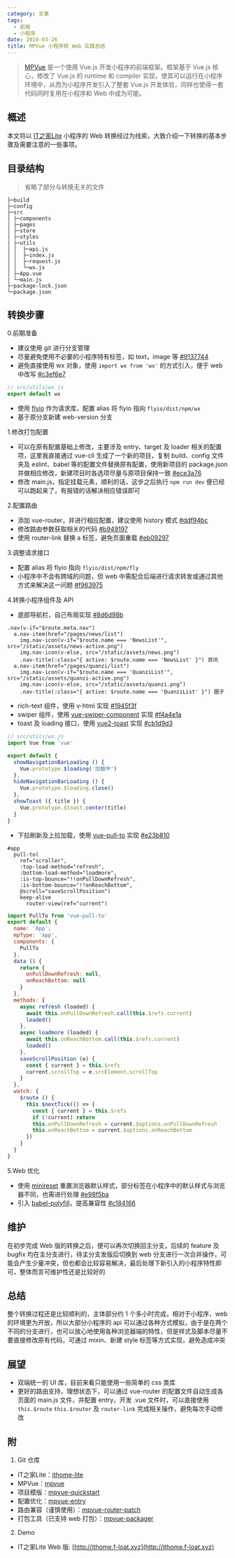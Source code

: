 ```yaml
---
category: 文章
tags:
  - 前端
  - 小程序
date: 2018-03-26
title: MPVue 小程序转 Web 实践总结
---
```


> [MPVue](https://github.com/Meituan-Dianping/mpvue) 是一个使用 Vue.js 开发小程序的前端框架。框架基于 Vue.js 核心，修改了 Vue.js 的 runtime 和 compiler 实现，使其可以运行在小程序环境中，从而为小程序开发引入了整套 Vue.js 开发体验，同样也使得一套代码同时复用在小程序和 Web 中成为可能。

<!-- more -->

## 概述

本文将以 [IT之家Lite](https://github.com/F-loat/ithome-lite) 小程序的 Web 转换经过为线索，大致介绍一下转换的基本步骤及需要注意的一些事项。

## 目录结构

> 省略了部分与转换无关的文件

```
├─build
├─config
├─src
│ ├─components
│ ├─pages
│ ├─store
│ ├─styles
│ ├─utils
│ │  ├─api.js
│ │  ├─index.js
│ │  ├─request.js
│ │  └─wx.js
│ ├─App.vue
│ └─main.js
├─package-lock.json
└─package.json
```

## 转换步骤

0.前期准备

* 建议使用 git 进行分支管理
* 尽量避免使用不必要的小程序特有标签，如 text，image 等 [#9137744](https://github.com/F-loat/ithome-lite/commit/9137744e25000cbaa82529639976b3ddea3b5f1b)
* 避免直接使用 wx 对象，使用 `import wx from 'wx'` 的方式引入，便于 web 中改写 [#c3ef6e7](https://github.com/F-loat/ithome-lite/commit/c3ef6e771dc6e767fed9316fd62bed53581763f2)
``` js
// src/utils/wx.js
export default wx
```
* 使用 [flyio](https://github.com/wendux/fly) 作为请求库，配置 alias 将 flyio 指向 `flyio/dist/npm/wx`
* 基于原分支新建 web-version 分支

1.修改打包配置

* 可以在原有配置基础上修改，主要涉及 entry、target 及 loader 相关的配置项，这里我直接通过 vue-cli 生成了一个新的项目，复制 build、config 文件夹及 eslint、babel 等的配置文件替换原有配置，使用新项目的 package.json 并做相应修改，新建项目时各选项尽量与原项目保持一致 [#ece3a76](https://github.com/F-loat/ithome-lite/commit/ece3a76590df79a3ee19e2fa0a4c7ce07cb77227)
* 修改 main.js，指定挂载元素，顺利的话，这步之后执行 `npm run dev` 便已经可以跑起来了，有报错的话解决相应错误即可

2.配置路由

* 添加 vue-router，并进行相应配置，建议使用 history 模式 [#ddf94bc](https://github.com/F-loat/ithome-lite/commit/ddf94bca7d432ee7ac436f74ed27b4d6bf482e6e)
* 修改路由参数获取相关的代码 [#b949197](https://github.com/F-loat/ithome-lite/commit/b9491979a07940cfb9dd690fb26833cc71d0184d)
* 使用 router-link 替换 a 标签，避免页面重载 [#eb09297](https://github.com/F-loat/ithome-lite/commit/eb092972647bb6d903f02bba3c6e38335d1b8b90)

3.调整请求接口

* 配置 alias 将 flyio 指向 `flyio/dist/npm/fly`
* 小程序中不会有跨域的问题，但 web 中需配合后端进行请求转发或通过其他方式来解决这一问题 [#f963975](https://github.com/F-loat/ithome-lite/commit/f96397539da68b31d05bc7c84b9208b565d3fc55)

4.转换小程序组件及 API

* 底部导航栏，自己布局实现 [#8d6d98b](https://github.com/F-loat/ithome-lite/commit/8d6d98bb477cd001c1f0168b5b13e7a77bdf56cb)
``` pug
.nav(v-if="$route.meta.nav")
  a.nav-item(href="/pages/news/list")
    img.nav-icon(v-if="$route.name === 'NewsList'", src="/static/assets/news-active.png")
    img.nav-icon(v-else, src="/static/assets/news.png")
    .nav-title(:class="{ active: $route.name === 'NewsList' }") 资讯
  a.nav-item(href="/pages/quanzi/list")
    img.nav-icon(v-if="$route.name === 'QuanziList'", src="/static/assets/quanzi-active.png")
    img.nav-icon(v-else, src="/static/assets/quanzi.png")
    .nav-title(:class="{ active: $route.name === 'QuanziList' }") 圈子
```

* rich-text 组件，使用 v-html 实现 [#1945f3f](https://github.com/F-loat/ithome-lite/commit/1945f3f7bbe62b9a6913701910775739ac433909)
* swiper 组件，使用 [vue-swiper-component](https://github.com/zwhGithub/vue-swiper) 实现 [#f4a4e1a](https://github.com/F-loat/ithome-lite/commit/f4a4e1a094d08a274782ef19e0e5361f5d546557)
* toast 及 loading 接口，使用 [vue2-toast](https://github.com/lin-xin/vue-toast) 实现 [#cb1d9d3](https://github.com/F-loat/ithome-lite/commit/cb1d9d3f75e9fbf42d2b98f80a51e124de52a38c)
``` js
// src/utils/wx.js
import Vue from 'vue'

export default {
  showNavigationBarLoading () {
    Vue.prototype.$loading('加载中')
  },
  hideNavigationBarLoading () {
    Vue.prototype.$loading.close()
  },
  showToast ({ title }) {
    Vue.prototype.$toast.center(title)
  }
}
```
* 下拉刷新及上拉加载，使用 [vue-pull-to](https://github.com/stackjie/vue-pull-to) 实现 [#e23b810](https://github.com/F-loat/ithome-lite/commit/e23b81067ceca02c43c673eac710b853911afeee)
``` pug
#app
  pull-to(
    ref="scroller",
    :top-load-method="refresh",
    :bottom-load-method="loadmore",
    :is-top-bounce="!!onPullDownRefresh",
    :is-bottom-bounce="!!onReachBottom",
    @scroll="saveScrollPosition")
    keep-alive
      router-view(ref="current")
```
``` js
import PullTo from 'vue-pull-to'
export default {
  name: 'App',
  mpType: 'app',
  components: {
    PullTo
  },
  data () {
    return {
      onPullDownRefresh: null,
      onReachBottom: null
    }
  },
  methods: {
    async refresh (loaded) {
      await this.onPullDownRefresh.call(this.$refs.current)
      loaded()
    },
    async loadmore (loaded) {
      await this.onReachBottom.call(this.$refs.current)
      loaded()
    },
    saveScrollPosition (e) {
      const { current } = this.$refs
      current.scrollTop = e.srcElement.scrollTop
    }
  },
  watch: {
    $route () {
      this.$nextTick(() => {
        const { current } = this.$refs
        if (!current) return
        this.onPullDownRefresh = current.$options.onPullDownRefresh
        this.onReachBottom = current.$options.onReachBottom
      })
    }
  }
}
```

5.Web 优化

* 使用 [minireset](https://github.com/jgthms/minireset.css) 重置浏览器默认样式，部分标签在小程序中的默认样式与浏览器不同，也需进行处理 [#e98f5ba](https://github.com/F-loat/ithome-lite/commit/e98f5ba8cdced6cbe0c9a14beb22ecd457884123)
* 引入 [babel-polyfill](https://github.com/babel/babel/tree/master/packages/babel-polyfill)，提高兼容性 [#c184166](https://github.com/F-loat/ithome-lite/commit/c1841663bf56c308229380f4400bd68b4c54b2b3)

## 维护

在初步完成 Web 版的转换之后，便可以再次切换回主分支，后续的 feature 及 bugfix 均在主分支进行，待主分支发版后切换到 web 分支进行一次合并操作，可能会产生少量冲突，但也都会比较容易解决，最后处理下新引入的小程序特性即可，整体而言可维护性还是比较好的

## 总结

整个转换过程还是比较顺利的，主体部分约 1 个多小时完成，相对于小程序，web 的环境更为开放，所以大部分小程序的 api 可以通过各种方式模拟，由于是在两个不同的分支进行，也可以放心地使用各种浏览器端的特性，但是样式及脚本尽量不要直接修改原有代码，可通过 mixin、新建 style 标签等方式实现，避免造成冲突

## 展望

* 双端统一的 UI 库，目前来看只能使用一些简单的 css 类库
* 更好的路由支持，理想状态下，可以通过 vue-router 的配置文件自动生成各页面的 main.js 文件，并配置 entry，开发 .vue 文件时，可以直接使用 `this.$route` `this.$router` 及 `router-link` 完成相关操作，避免每次手动修改

## 附

1. Git 仓库

* IT之家Lite：[ithome-lite](https://github.com/F-loat/ithome-lite)
* MPVue：[mpvue](https://github.com/Meituan-Dianping/mpvue)
* 项目模版：[mpvue-quickstart](https://github.com/F-loat/mpvue-quickstart)
* 配置优化：[mpvue-entry](https://github.com/F-loat/mpvue-entry)
* 路由兼容（谨慎使用）：[mpvue-router-patch](https://github.com/F-loat/mpvue-router-patch)
* 打包工具（已支持 web 打包）：[mpvue-packager](https://github.com/F-loat/mpvue-packager)

2. Demo

* IT之家Lite Web 版: [http://ithome.f-loat.xyz](http://ithome.f-loat.xyz)
